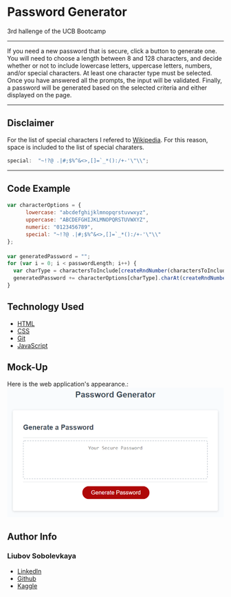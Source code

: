 # Password Generator
3rd hallenge of the UCB Bootcamp 

_______________________

If you need a new password that is secure, click a button to generate one. You will need to choose a length between 8 and 128 characters, and decide whether or not to include lowercase letters, uppercase letters, numbers, and/or special characters. At least one character type must be selected. Once you have answered all the prompts, the input will be validated. Finally, a password will be generated based on the selected criteria and either displayed on the page.

__________________________

## Disclaimer

For the list of special characters I refered to [Wikipedia]( https://en.wikipedia.org/wiki/List_of_special_characters_for_passwords). For this reason, space is included to the list of special charaters. 

```javascript
special:  "~!?@ .|#;$%^&<>,[]=`_*():/+-'\"\\";
```
__________________________
## Code Example
```javascript
var characterOptions = {
      lowercase: "abcdefghijklmnopqrstuvwxyz",
      uppercase: "ABCDEFGHIJKLMNOPQRSTUVWXYZ",
      numeric: "0123456789",
      special: "~!?@ .|#;$%^&<>,[]=`_*():/+-'\"\\" 
};

var generatedPassword = "";
for (var i = 0; i < passwordLength; i++) {
  var charType = charactersToInclude[createRndNumber(charactersToInclude.length)];
  generatedPassword += characterOptions[charType].charAt(createRndNumber(characterOptions[charType].length));
}


```
## Technology Used 

* [HTML](https://developer.mozilla.org/en-US/docs/Web/HTML)
* [CSS](https://developer.mozilla.org/en-US/docs/Web/CSS)      
* [Git](https://git-scm.com/)     
* [JavaScript](https://www.javascript.com/)

## Mock-Up

Here is the web application's appearance.:
![](./assets/03-javascript-challenge-demo.png)

## Author Info

### Liubov Sobolevkaya
* [LinkedIn](https://www.linkedin.com/in/liubov-sobolevskaya-45756a101/)
* [Github](https://github.com/LiubovSobolevskaya)
* [Kaggle](https://www.kaggle.com/lyubovsobolevskaya)
